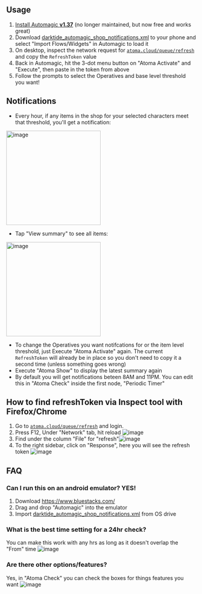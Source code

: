 ## Usage
1. [Install Automagic **v1.37**](https://automagic4android.com/download_en.html) (no longer maintained, but now free and works great)
2. Download [darktide_automagic_shop_notifications.xml](https://raw.githubusercontent.com/ronvoluted/dt-automagic/main/darktide_automagic_shop_notifications.xml) to your phone and select "Import Flows/Widgets" in Automagic to load it
3. On desktop, inspect the network request for [`atoma.cloud/queue/refresh`](https://accounts.atoma.cloud) and copy the `RefreshToken` value
4. Back in Automagic, hit the 3-dot menu button on "Atoma Activate" and "Execute", then paste in the token from above
5. Follow the prompts to select the Operatives and base level threshold you want!

## Notifications

- Every hour, if any items in the shop for your selected characters meet that threshold, you'll get a notification:

<img width="250" alt="image" src="https://user-images.githubusercontent.com/5785323/210496789-e99a904d-e570-4ab6-b03e-4b5b5b236e3c.png">


- Tap "View summary" to see all items:

<img width="250" alt="image" src="https://user-images.githubusercontent.com/5785323/210496778-91424267-5cd8-4e24-bade-466fd16230ef.png">

- To change the Operatives you want notifcations for or the item level threshold, just Execute "Atoma Activate" again. The current `RefreshToken` will already be in place so you don't need to copy it a second time (unless something goes wrong)
- Execute "Atoma Show" to display the latest summary again
- By default you will get notifications beteen 8AM and 11PM. You can edit this in "Atoma Check" inside the first node, "Periodic Timer"


## How to find refreshToken via Inspect tool with Firefox/Chrome

1. Go to [`atoma.cloud/queue/refresh`](https://accounts.atoma.cloud) and login.
2. Press F12, Under "Network" tab, hit reload ![image](https://user-images.githubusercontent.com/64565597/210626250-9fb60faa-4778-4e29-967f-853d58dcaa0a.png)
3. Find under the column "File" for "refresh"![image](https://user-images.githubusercontent.com/64565597/210626476-3d3e3db3-63a2-416f-8e32-755e7094098d.png)
4. To the right sidebar, click on "Response", here you will see the refresh token ![image](https://user-images.githubusercontent.com/64565597/210626614-4581c743-1014-469b-bf31-6bfb79067ee4.png)

## FAQ
### Can I run this on an android emulator? YES!

1. Download https://www.bluestacks.com/
2. Drag and drop "Automagic" into the emulator
3. Import [darktide_automagic_shop_notifications.xml](https://raw.githubusercontent.com/ronvoluted/dt-automagic/main/darktide_automagic_shop_notifications.xml) from OS drive

### What is the best time setting for a 24hr check?

You can make this work with any hrs as long as it doesn't overlap the "From" time 
![image](https://user-images.githubusercontent.com/64565597/210627369-a7530395-c1d2-4eaf-8e72-9d85ccf2a184.png)

### Are there other options/features?

Yes, in "Atoma Check" you can check the boxes for things features you want ![image](https://user-images.githubusercontent.com/64565597/210627696-ee74e3c7-33f5-4a56-9b0b-381d6e86f304.png)
